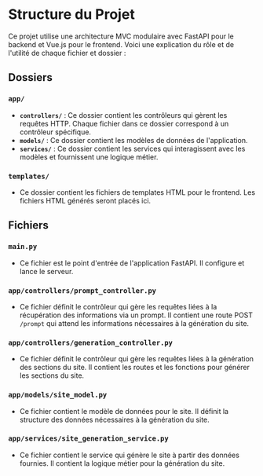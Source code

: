# Structure du Projet

Ce projet utilise une architecture MVC modulaire avec FastAPI pour le backend et Vue.js pour le frontend. Voici une explication du rôle et de l'utilité de chaque fichier et dossier :

## Dossiers

### `app/`

- **`controllers/`** : Ce dossier contient les contrôleurs qui gèrent les requêtes HTTP. Chaque fichier dans ce dossier correspond à un contrôleur spécifique.
- **`models/`** : Ce dossier contient les modèles de données de l'application.
- **`services/`** : Ce dossier contient les services qui interagissent avec les modèles et fournissent une logique métier.

### `templates/`

- Ce dossier contient les fichiers de templates HTML pour le frontend. Les fichiers HTML générés seront placés ici.

## Fichiers

### `main.py`

- Ce fichier est le point d'entrée de l'application FastAPI. Il configure et lance le serveur.

### `app/controllers/prompt_controller.py`

- Ce fichier définit le contrôleur qui gère les requêtes liées à la récupération des informations via un prompt. Il contient une route POST `/prompt` qui attend les informations nécessaires à la génération du site.

### `app/controllers/generation_controller.py`

- Ce fichier définit le contrôleur qui gère les requêtes liées à la génération des sections du site. Il contient les routes et les fonctions pour générer les sections du site.

### `app/models/site_model.py`

- Ce fichier contient le modèle de données pour le site. Il définit la structure des données nécessaires à la génération du site.

### `app/services/site_generation_service.py`

- Ce fichier contient le service qui génère le site à partir des données fournies. Il contient la logique métier pour la génération du site.


